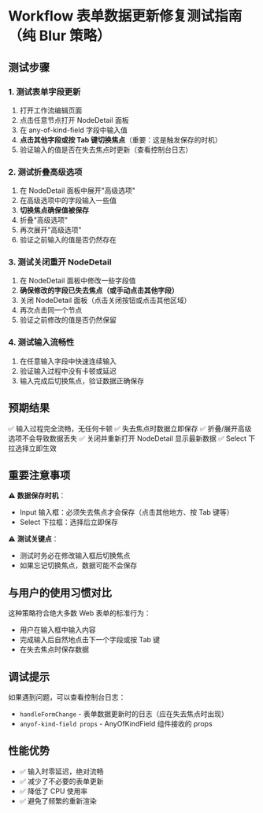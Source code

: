 # Workflow 表单数据更新修复测试指南（纯 Blur 策略）

## 测试步骤

### 1. 测试表单字段更新

1. 打开工作流编辑页面
2. 点击任意节点打开 NodeDetail 面板
3. 在 any-of-kind-field 字段中输入值
4. **点击其他字段或按 Tab 键切换焦点**（重要：这是触发保存的时机）
5. 验证输入的值是否在失去焦点时更新（查看控制台日志）

### 2. 测试折叠高级选项

1. 在 NodeDetail 面板中展开"高级选项"
2. 在高级选项中的字段输入一些值
3. **切换焦点确保值被保存**
4. 折叠"高级选项"
5. 再次展开"高级选项"
6. 验证之前输入的值是否仍然存在

### 3. 测试关闭重开 NodeDetail

1. 在 NodeDetail 面板中修改一些字段值
2. **确保修改的字段已失去焦点（或手动点击其他字段）**
3. 关闭 NodeDetail 面板（点击关闭按钮或点击其他区域）
4. 再次点击同一个节点
5. 验证之前修改的值是否仍然保留

### 4. 测试输入流畅性

1. 在任意输入字段中快速连续输入
2. 验证输入过程中没有卡顿或延迟
3. 输入完成后切换焦点，验证数据正确保存

## 预期结果

✅ 输入过程完全流畅，无任何卡顿
✅ 失去焦点时数据立即保存
✅ 折叠/展开高级选项不会导致数据丢失
✅ 关闭并重新打开 NodeDetail 显示最新数据
✅ Select 下拉选择立即生效

## 重要注意事项

⚠️ **数据保存时机**：

- Input 输入框：必须失去焦点才会保存（点击其他地方、按 Tab 键等）
- Select 下拉框：选择后立即保存

⚠️ **测试关键点**：

- 测试时务必在修改输入框后切换焦点
- 如果忘记切换焦点，数据可能不会保存

## 与用户的使用习惯对比

这种策略符合绝大多数 Web 表单的标准行为：

- 用户在输入框中输入内容
- 完成输入后自然地点击下一个字段或按 Tab 键
- 在失去焦点时保存数据

## 调试提示

如果遇到问题，可以查看控制台日志：

- `handleFormChange` - 表单数据更新时的日志（应在失去焦点时出现）
- `anyof-kind-field props` - AnyOfKindField 组件接收的 props

## 性能优势

- ✅ 输入时零延迟，绝对流畅
- ✅ 减少了不必要的表单更新
- ✅ 降低了 CPU 使用率
- ✅ 避免了频繁的重新渲染
